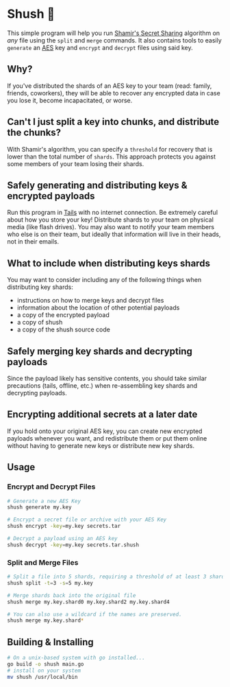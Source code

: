 # Shush 🤫
This simple program will help you run [Shamir's Secret Sharing](https://en.wikipedia.org/wiki/Shamir%27s_Secret_Sharing) algorithm on _any_ file using the `split` and `merge` commands. It also contains  tools to easily `generate` an [AES](https://en.wikipedia.org/wiki/Advanced_Encryption_Standard) key and `encrypt` and `decrypt` files using said key.

## Why?
If you've distributed the shards of an AES key to your team (read: family, friends, coworkers), they will be able to recover any encrypted data in case you lose it, become incapacitated, or worse.

## Can't I just split a key into chunks, and distribute the chunks?
With Shamir's algorithm, you can specify a `threshold` for recovery that is lower than the total number of `shards`. This approach protects you against some members of your team losing their shards.

## Safely generating and distributing keys & encrypted payloads
Run this program in [Tails](https://en.wikipedia.org/wiki/Tails_%28operating_system%29) with no internet connection. Be extremely careful about how you store your key! Distribute shards to your team on physical media (like flash drives). You may also want to notify your team members who else is on their team, but ideally that information will live in their heads, not in their emails.

## What to include when distributing keys shards
You may want to consider including any of the following things when distributing key shards:
- instructions on how to merge keys and decrypt files
- information about the location of other potential payloads
- a copy of the encrypted payload
- a copy of shush
- a copy of the shush source code

## Safely merging key shards and decrypting payloads
Since the payload likely has sensitive contents, you should take similar precautions (tails, offline, etc.) when re-assembling key shards and decrypting payloads.

## Encrypting additional secrets at a later date
If you hold onto your original AES key, you can create new encrypted payloads whenever you want, and redistribute them or put them online without having to generate new keys or distribute new key shards.

## Usage

### Encrypt and Decrypt Files
```bash
# Generate a new AES Key
shush generate my.key

# Encrypt a secret file or archive with your AES Key
shush encrypt -key=my.key secrets.tar

# Decrypt a payload using an AES key
shush decrypt -key=my.key secrets.tar.shush
```

### Split and Merge Files
```bash
# Split a file into 5 shards, requiring a threshold of at least 3 shards for recovery
shush split -t=3 -s=5 my.key

# Merge shards back into the original file
shush merge my.key.shard0 my.key.shard2 my.key.shard4

# You can also use a wildcard if the names are preserved.
shush merge my.key.shard*
```

## Building & Installing
```bash
# On a unix-based system with go installed...
go build -o shush main.go
# install on your system
mv shush /usr/local/bin
```
